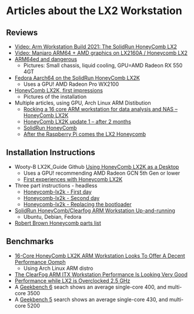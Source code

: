 # Articles about the LX2 Workstation

## Reviews

- [Video: Arm Workstation Build 2021: The SolidRun HoneyComb LX2](https://www.youtube.com/watch?v=ZHcfZhStsA0)
- [Video: Manjaro ARM64 + AMD graphics on LX2160A / Honeycomb LX2](https://www.youtube.com/watch?v=8qdPElBMJOY)
- [ARM64ed and dangerous](https://www.reddit.com/r/sffpc/comments/l2ofln/arm64ed_and_dangerous/)
  - Pictures: Small chassis, liquid cooling, GPU=AMD Radeon RX 550 4GT
- [Fedora Aarch64 on the SolidRun HoneyComb LX2K](https://fedoramagazine.org/fedora-aarch64-on-the-solidrun-honeycomb-lx2k/)
  - Uses a GPU! AMD Radeon Pro WX2100
- [HoneyComb LX2K, first impressions](https://www.blakehartshorn.com/honeycomb-lx2k-first-impressions/)
  - Pictures of the installation
- Multiple articles, using GPU, Arch Linux ARM Distibution
  - [Rocking a 16 core ARM workstation for data analysis and NAS – HoneyComb LX2K](https://mightynotes.wordpress.com/2020/02/29/rocking-a-16-core-arm-workstation-for-data-analysis-and-nas-honeycomb-lx2k/)
  - [HoneyComb LX2K update 1 – after 2 months](https://mightynotes.wordpress.com/2020/04/29/honeycomb-lx2k-update-1-after-2-months/)
  - [SolidRun HoneyComb](https://lifeofstu.com/a_solidrun_honeycomb.html)
  - [After the Raspberry Pi comes the LX2 Honeycomb](https://medium.com/%40pascallapointe/after-the-raspberry-pi-comes-the-lx2-honeycomb-544908e273e9)

## Installation Instructions

- Wooty-B LX2K\_Guide Github [Using HoneyComb LX2K as a Desktop](https://github.com/Wooty-B/LX2K_Guide)
  - Uses a GPU! recommending AMD Radeon GCN 5th Gen or lower
  - [First experiences with Honeycomb LX2K](https://dev.to/lizthegrey/first-experiences-with-honeycomb-lx2k-26be)
- Three part instructions - headless
  - [Honeycomb-lx2k - First day](https://dev.to/luzero/honeycomb-lx2k-2li2)
  - [Honeycomb-lx2k - Second day](https://dev.to/luzero/honeycomb-lx2k-second-day-4db9)
  - [Honeycomb-lx2k - Replacing the bootloader](https://dev.to/luzero/honeycomb-lx2k-replacing-the-bootloader-ond)
- [SolidRun HoneyComb/Clearfog ARM Workstation Up-and-running](https://carlosedp.medium.com/solidrun-honeycomb-arm-up-and-running-56b3de896143#01f5)
  - Ubuntu, Debian, Fedora
- [Robert Brown Honeycomb parts list](https://github.com/rjbrown99/honeycombLX2/wiki/Honeycomb-LX2-Parts-List)

## Benchmarks

- [16-Core HoneyComb LX2K ARM Workstation Looks To Offer A Decent Performance Oomph](https://www.phoronix.com/scan.php?page=news_item&px=HoneyComb-LX2K-Sep-Perf)
  - Using Arch Linux ARM distro
- [The ClearFog ARM ITX Workstation Performance Is Looking Very Good](https://www.phoronix.com/forums/forum/hardware/motherboards-chipsets/1103385-the-clearfog-arm-itx-workstation-performance-is-looking-very-good/page5)
- [Performance while LX2 is Overclocked 2.5 GHz](https://www.phoronix.com/news/SolidRun-ClearFog-ARM-ITX)
- A [Geekbench 6](https://browser.geekbench.com/search?k=v6_cpu&q=cex7&utf8=%E2%9C%93) seach shows an average single-core 400, and multi-core 3500
- A [Geekbench 5](https://browser.geekbench.com/search?k=v5_cpu&q=cex7&utf8=%E2%9C%93) search shows an average single-core 430, and multi-core 5200
